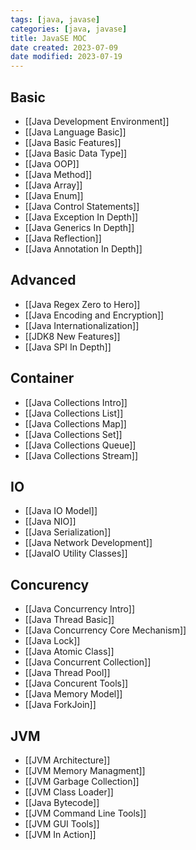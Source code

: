 ```yaml
---
tags: [java, javase]
categories: [java, javase]
title: JavaSE MOC
date created: 2023-07-09
date modified: 2023-07-19
---
```


## Basic

- [[Java Development Environment]]
- [[Java Language Basic]]
- [[Java Basic Features]]
- [[Java Basic Data Type]]
- [[Java OOP]]
- [[Java Method]]
- [[Java Array]]
- [[Java Enum]]
- [[Java Control Statements]]
- [[Java Exception In Depth]]
- [[Java Generics In Depth]]
- [[Java Reflection]]
- [[Java Annotation In Depth]]

## Advanced

- [[Java Regex Zero to Hero]]
- [[Java Encoding and Encryption]]
- [[Java Internationalization]]
- [[JDK8 New Features]]
- [[Java SPI In Depth]]

## Container

- [[Java Collections Intro]]
- [[Java Collections List]]
- [[Java Collections Map]]
- [[Java Collections Set]]
- [[Java Collections Queue]]
- [[Java Collections Stream]]

## IO

- [[Java IO Model]]
- [[Java NIO]]
- [[Java Serialization]]
- [[Java Network Development]]
- [[JavaIO Utility Classes]]

## Concurency

- [[Java Concurrency Intro]]
- [[Java Thread Basic]]
- [[Java Concurrency Core Mechanism]]
- [[Java Lock]]
- [[Java Atomic Class]]
- [[Java Concurrent Collection]]
- [[Java Thread Pool]]
- [[Java Concurent Tools]]
- [[Java Memory Model]]
- [[Java ForkJoin]]

## JVM

- [[JVM Architecture]]
- [[JVM Memory Managment]]
- [[JVM Garbage Collection]]
- [[JVM Class Loader]]
- [[Java Bytecode]]
- [[JVM Command Line Tools]]
- [[JVM GUI Tools]]
- [[JVM In Action]]

